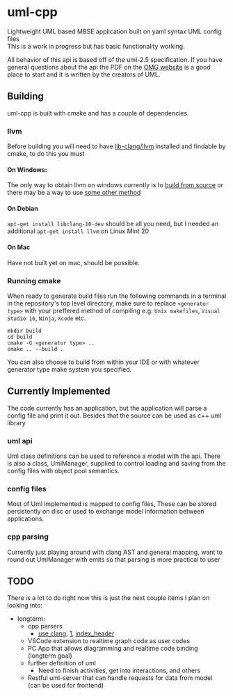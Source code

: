 # uml-cpp
Lightweight UML based MBSE application built on yaml syntax UML config files    
This is a work in progress but has basic functionality working.

All behavior of this api is based off of the uml-2.5 specification. If you have general questions about the api the PDF on the [OMG website](https://www.omg.org/spec/UML/2.5) is a good place to start and it is written by the creators of UML.

## Building
uml-cpp is built with cmake  and has a couple of dependencies. 

### llvm

Before building you will need to have [lib-clang/llvm](https://llvm.org/) installed and findable by cmake, to do this you must 

#### On Windows:

The only way to obtain llvm on windows currently is to [build from source](https://github.com/llvm/llvm-project/) or there may be a way to use [some other method](https://llvm.org/builds/)

#### On Debian
`apt-get install libclang-10-dev` should be all you need, but I needed an additional `apt-get install llvm` on Linux Mint 20

#### On Mac
Have not built yet on mac, should be possible.

### Running cmake

 When ready to generate build files run the following commands in a terminal in the repository's top level directory, make sure to replace `<generator type>` with your preffered method of compiling e.g: `Unix makefiles`, `Visual Studio 16`, `Ninja`, `Xcode` etc.
```
mkdir build
cd build
cmake -G <generator type> ..
cmake .. --build .
```
You can also choose to build from within your IDE or with whatever generator type make system you specified.
## Currently Implemented
The code currently has an application, but the application will parse a config
file and print it out. Besides that the source can be used as c++ uml library

### uml api
Uml class definitions can be used to reference a model with the api. There is 
also a class, UmlManager, supplied to control loading and saving from the config files
with object pool semantics.

### config files
Most of Uml implemented is mapped to config files, These can be stored persistently on disc or used to exchange model information between applications.

### cpp parsing
Currently just playing around with clang AST and general mapping, want to round out 
UmlManager with emits so that parsing is more practical to user

## TODO
There is a lot to do right now this is just the next couple items I plan on looking into:  
  * longterm:
    * cpp parsers    
      * [use clang](https://shaharmike.com/cpp/libclang/?fbclid=IwAR1Y9PBig4Hd6bxmNERySpGAk2V09iCThrWuZ3Vb31LFAMG33pa1_kGVQZo), [1](https://clang.llvm.org/get_started.html), [index_header](https://clang.llvm.org/doxygen/Index_8h_source.html#l01562)    
    * VSCode extension to realtime graph code as user codes
    * PC App that allows diagramming and realtime code binding (longterm goal)
    * further definition of uml    
      * Need to finish activities, get into interactions, and others  
    * Restful uml-server that can handle requests for data from model (can be used for frontend)
    